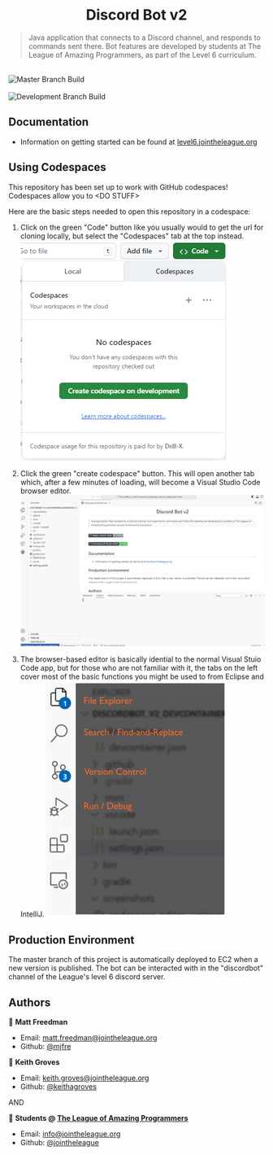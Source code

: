 <h1 style="text-align:center">Discord Bot v2</h1>

> Java application that connects to a Discord channel, and responds to commands sent there.
>  Bot features are developed by students at The League of Amazing Programmers, as part of the Level 6 curriculum.

<br />![Master Branch Build](https://github.com/league-level6/DiscordBot_v2/actions/workflows/MasterBranchBuild.yml/badge.svg)
<br />
<br />![Development Branch Build](https://github.com/league-level6/DiscordBot_v2/actions/workflows/DevelopmentBranchBuild.yml/badge.svg)
<br />

## Documentation

- Information on getting started can be found at [level6.jointheleague.org](https://level6.jointheleague.org)

## Using Codespaces

This repository has been set up to work with GitHub codespaces!
Codespaces allow you to \<DO STUFF\>

Here are the basic steps needed to open this repository in a codespace:

1) Click on the green "Code" button like you usually would to get the url for cloning 
locally, but select the "Codespaces" tab at the top instead.
    ![codespaces_tab.png](screenshots/codespaces_tab.png)

2) Click the green "create codespace" button.  This will open another tab which, after 
a few minutes of loading, will become a Visual Studio Code browser editor.
    ![codespace_editor_welcome.png](screenshots/codespace_editor_welcome.png)

3) The browser-based editor is basically idential to the normal Visual Stuio Code 
app, but for those who are not familiar with it, the tabs on the left cover most of 
the basic functions you might be used to from Eclipse and IntelliJ.
    ![menubar_marked.png](screenshots/menubar_marked.png)

## Production Environment 

The master branch of this project is automatically deployed to EC2 when a new version is published.
The bot can be interacted with in the "discordbot" channel of the League's level 6 discord server.

## Authors

👤 **Matt Freedman**
- Email: [matt.freedman@jointheleague.org](mailto:matt.freedman@jointheleague.org)
- Github: [@mjfre](https://github.com/mjfre)

👤 **Keith Groves**
- Email: [keith.groves@jointheleague.org](mailto:keith.groves@jointheleague.org)
- Github: [@keithagroves](https://github.com/keithagroves)

AND

👥 **Students @ [The League of Amazing Programmers](https://www.jointheleague.org)**
- Email: [info@jointheleague.org](mailto:info@jointheleague.org)
- Github: [@jointheleague](https://github.com/jointheleague)
